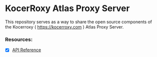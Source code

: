 # KocerRoxy Atlas Proxy Server

This repository serves as a way to share the open source components of the Kocerroxy ( https://kocerroxy.com ) Atlas Proxy Server.

### Resources:
- [x] [API Reference](https://www.postman.com/satellite-pilot-22418294/workspace/http-proxy/api/c56bbdc2-c6b3-4856-b34b-ed899b320904?version=319da03a-ef1d-49d0-a21d-c282d6ec75b5)
